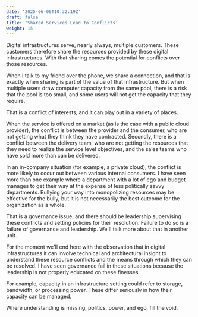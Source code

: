 ```yaml
---
date: '2025-06-06T10:32:19Z'
draft: false
title: 'Shared Services Lead to Conflicts'
weight: 15
---
```


Digital infrastructures serve, nearly always, multiple customers.
These customers therefore share the resources provided by these digital infrastructures.
With that sharing comes the potential for conflicts over those resources.

When I talk to my friend over the phone, we share a connection, and that is exactly when sharing is part of the value of that infrastructure.
But when multiple users draw computer capacity from the same pool, there is a risk that the pool is too small, and some users will not get the capacity that they require.

That is a conflict of interests, and it can play out in a variety of places.

When the service is offered on a market (as is the case with a public cloud provider), the conflict is between the provider and the consumer, who are not getting what they think they have contracted. Secondly, there is a conflict between the delivery team, who are not getting the resources that they need to realize the service level objectives, and the sales teams who have sold more than can be delivered.

In an in-company situation (for example, a private cloud), the conflict is more likely to occur out between various internal consumers.
I have seen more than one example where a department with a lot of ego and budget manages to get their way at the expense of less politically savvy departments.
Bullying your way into monopolizing resources may be effective for the bully, but it is not necessarily the best outcome for the organization as a whole.

That is a governance issue, and there should be leadership supervising these conflicts and setting policies for their resolution.
Failure to do so is a failure of governance and leadership.
We'll talk more about that in another unit.

For the moment we'll end here with the observation that in digital infrastructures it can involve technical and architectural insight to understand these resource conflicts and the means through which they can be resolved.
I have seen governance fail in these situations because the leadership is not properly educated on these finesses.

For example, capacity in an infrastructure setting could refer to storage, bandwidth, or processing power.
These differ seriously in how their capacity can be managed.

Where understanding is missing, politics, power, and ego, fill the void.
